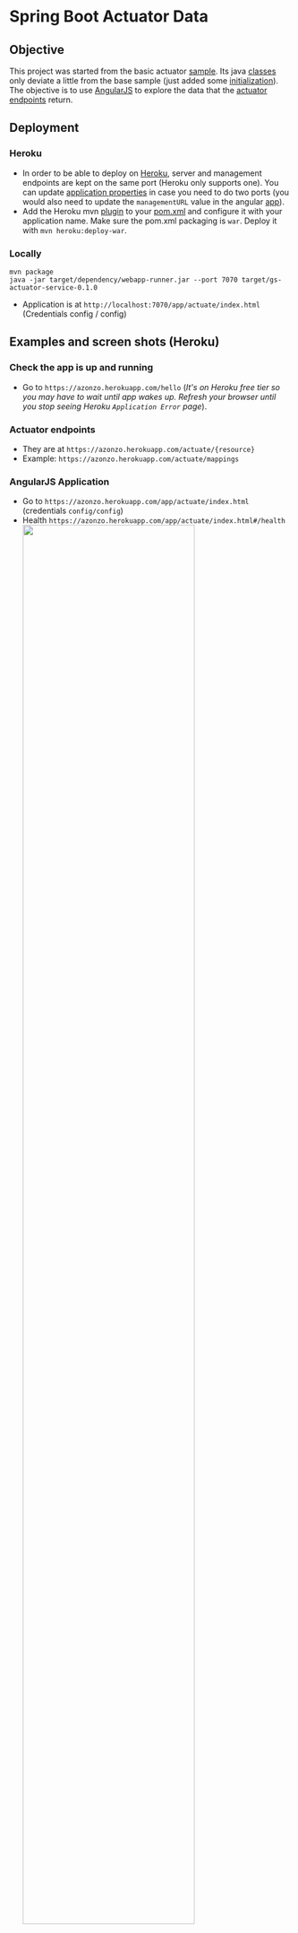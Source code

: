 # Spring Boot Actuator Data
## Objective
This project was started from the basic actuator [sample](https://spring.io/guides/gs/actuator-service). Its java [classes](src/main/java/com/vnet/actuator) only deviate a little from the base sample (just added some [initialization](src/main/java/com/vnet/actuator/Application.java)). The objective is to use [AngularJS](https://angularjs.org) to explore the data that the [actuator endpoints](http://docs.spring.io/spring-boot/docs/current/reference/htmlsingle/#production-ready-endpoints) return.

## Deployment
### Heroku
* In order to be able to deploy on [Heroku](https://www.heroku.com), server and management endpoints are kept on the same port (Heroku only supports one). You can update [application properties](src/main/resources/application.properties) in case you need to do two ports (you would also need to update the `managementURL` value in the angular [app](src/main/webapp/WEB-INF/js/actuate-app.js)).
* Add the Heroku mvn [plugin](https://devcenter.heroku.com/articles/deploying-java-applications-with-the-heroku-maven-plugin) to your [pom.xml](pom.xml) and configure it with your application name. Make sure the pom.xml packaging is `war`. Deploy it with `mvn heroku:deploy-war`.
### Locally
```
mvn package
java -jar target/dependency/webapp-runner.jar --port 7070 target/gs-actuator-service-0.1.0
```
* Application is at `http://localhost:7070/app/actuate/index.html`  
(Credentials config / config)

## Examples and screen shots (Heroku)
### Check the app is up and running
- Go to `https://azonzo.herokuapp.com/hello` (_It's on Heroku free tier so you may have to wait until app wakes up. Refresh your browser until you stop seeing Heroku `Application Error` page_).

### Actuator endpoints
- They are at `https://azonzo.herokuapp.com/actuate/{resource}`
- Example: `https://azonzo.herokuapp.com/actuate/mappings`

### AngularJS Application
- Go to `https://azonzo.herokuapp.com/app/actuate/index.html` (credentials `config/config`)
- Health `https://azonzo.herokuapp.com/app/actuate/index.html#/health`  
<img src="https://cloud.githubusercontent.com/assets/13286393/17683044/c9d2f604-6304-11e6-9b56-76766e5732d0.png"
     border="0" width="80%" />
- Config Props `https://azonzo.herokuapp.com/app/actuate/index.html#/configprops`  
<img src="https://cloud.githubusercontent.com/assets/13286393/17683047/c9de4f9a-6304-11e6-944d-0e0efbde66b7.png"
     border="0" width="80%" />
- Environment `https://azonzo.herokuapp.com/app/actuate/index.html#/env`. Each value links to individual URL of environment variable.  
<img src="https://cloud.githubusercontent.com/assets/13286393/17683045/c9d8ee74-6304-11e6-948f-dd1c8b994bca.png"
     border="0" width="80%" />
- Generic page lists main GET mappings in its dropdown  
<img src="https://cloud.githubusercontent.com/assets/13286393/17683046/c9dd3038-6304-11e6-9d3f-dbb472e71424.png"
     border="0" width="80%" />

## Locally
### Deploy
```
mvn package
java -jar target/dependency/webapp-runner.jar --port 7070 target/gs-actuator-service-0.1.0
```
### Point to another actuator
* You can explore actuator data of another application. If need be, you have to provide an authorization (in the form of a header value, Basic Authorzation or Bearer token for instance).  
<img src="https://cloud.githubusercontent.com/assets/13286393/17784907/59608c7a-6533-11e6-9d3f-003348918d5b.png"
     border="0" width="80%" />
* Point to Zuul Gateway of this [project](https://github.com/sfogo/spring-democloud)  
<img src="https://cloud.githubusercontent.com/assets/13286393/17785454/a138e4aa-6535-11e6-9e58-76e0ed1b5382.png"
     border="0" width="80%" />
